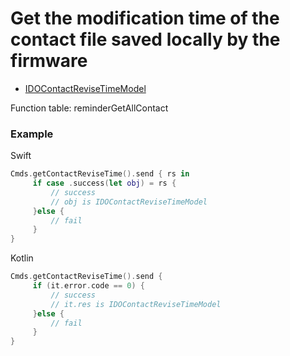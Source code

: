 # Get the modification time of the contact file saved locally by the firmware

* [IDOContactReviseTimeModel](../model/IDOContactReviseTimeModel.md)

Function table: reminderGetAllContact

### Example

Swift

```swift
Cmds.getContactReviseTime().send { rs in
     if case .success(let obj) = rs {
         // success
         // obj is IDOContactReviseTimeModel
     }else {
         // fail
     }
}
```

Kotlin

```kotlin
Cmds.getContactReviseTime().send {
     if (it.error.code == 0) {
         // success
         // it.res is IDOContactReviseTimeModel
     }else {
         // fail
     }
}
```
